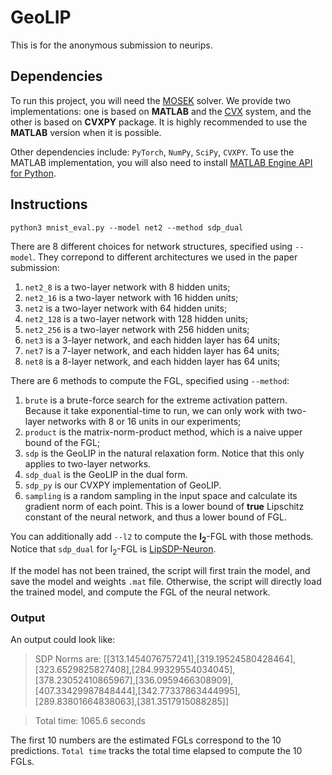 # GeoLIP
This is for the anonymous submission to neurips.

## Dependencies
To run this project, you will need the [MOSEK](https://www.mosek.com/) solver. We provide two implementations: one is based on **MATLAB** and the [CVX](http://cvxr.com/cvx/) system, and the other is based on **CVXPY** package. It is highly recommended to use the **MATLAB** version when it is possible.

Other dependencies include: `PyTorch`, `NumPy`, `SciPy`, `CVXPY`. To use the MATLAB implementation, you will also need to install [MATLAB Engine API for Python](https://www.mathworks.com/help/matlab/matlab-engine-for-python.html).

## Instructions
`python3 mnist_eval.py --model net2 --method sdp_dual`

There are 8 different choices for network structures, specified using `--model`. They correpond to different architectures we used in the paper submission:
1. `net2_8` is a two-layer network with 8 hidden units;
2. `net2_16` is a two-layer network with 16 hidden units;
3. `net2` is a two-layer network with 64 hidden units;
4. `net2_128` is a two-layer network with 128 hidden units;
5. `net2_256` is a two-layer network with 256 hidden units;
6. `net3` is a 3-layer network, and each hidden layer has 64 units;
7. `net7` is a 7-layer network, and each hidden layer has 64 units;
8. `net8` is a 8-layer network, and each hidden layer has 64 units;


There are 6 methods to compute the FGL, specified using `--method`:
1. `brute` is a brute-force search for the extreme activation pattern. Because it take exponential-time to run, we can only work with two-layer networks with 8 or 16 units in our experiments;
2. `product` is the matrix-norm-product method, which is a naive upper bound of the FGL;
3. `sdp` is the GeoLIP in the natural relaxation form. Notice that this only applies to two-layer networks.
4. `sdp_dual` is the GeoLIP in the dual form.
5. `sdp_py` is our CVXPY implementation of GeoLIP.
6. `sampling` is a random sampling in the input space and calculate its gradient norm of each point. This is a lower bound of **true** Lipschitz constant of the neural network, and thus a lower bound of FGL.

You can additionally add `--l2` to compute the **l<sub>2</sub>**-FGL with those methods. Notice that `sdp_dual` for l<sub>2</sub>-FGL is [LipSDP-Neuron](https://github.com/arobey1/LipSDP).

If the model has not been trained, the script will first train the model, and save the model and weights `.mat` file. Otherwise, the script will directly load the trained model, and compute the FGL of the neural network.

### Output
An output could look like:


> SDP Norms are: [[313.1454076757241],[319.19524580428464],[323.6529825827408],[284.99329554034045],[378.23052410865967],[336.0959466308909],[407.33429987848444],[342.77337863444995],[289.83801664838063],[381.3517915088285]]

> Total time: 1065.6 seconds

The first 10 numbers are the estimated FGLs correspond to the 10 predictions. `Total time` tracks the total time elapsed to compute the 10 FGLs.
